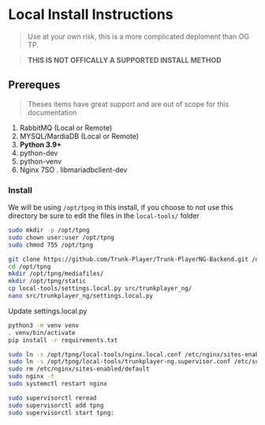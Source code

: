 # Local Install Instructions
> Use at your own risk, this is a more complicated deploment than OG TP. 

> **THIS IS NOT OFFICALLY A SUPPORTED INSTALL METHOD**

## Prereques
> Theses items have great support and are out of scope for this documentation
1. RabbitMQ (Local or Remote)
2. MYSQL/MardiaDB (Local or Remote)
3. **Python 3.9+**
4. python-dev
5. python-venv
6. Nginx
7SO . libmariadbclient-dev

### Install
We will be using `/opt/tpng` in this install, if you choose to not use this directory be sure to edit the files in the `local-tools/` folder

```bash
sudo mkdir -p /opt/tpng
sudo chown user:user /opt/tpng
sudo chmod 755 /opt/tpng
```


```bash
git clone https://github.com/Trunk-Player/Trunk-PlayerNG-Backend.git /opt/tpng
cd /opt/tpng
mkdir /opt/tpng/mediafiles/
mkdir /opt/tpng/static
cp local-tools/settings.local.py src/trunkplayer_ng/
nano src/trunkplayer_ng/settings.local.py
```
Update settings.local.py


```bash
python3 -m venv venv
. venv/bin/activate
pip install -r requirements.txt
```

```bash
sudo ln -s /opt/tpng/local-tools/nginx.local.conf /etc/nginx/sites-enabled/
sudo ln -s /opt/tpng/local-tools/trunkplayer-ng.supervisor.conf /etc/supervisor/conf.d/
sudo rm /etc/nginx/sites-enabled/default
sudo nginx -t 
sudo systemctl restart nginx

sudo supervisorctl reread
sudo supervisorctl add tpng
sudo supervisorctl start tpng:
```


